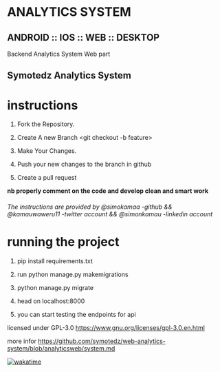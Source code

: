 # ANALYTICS SYSTEM
## ANDROID :: IOS :: WEB  :: DESKTOP 
Backend Analytics System
Web part

## Symotedz Analytics System

# instructions
1) Fork the Repository.

2) Create A new Branch <git checkout -b feature>

3) Make Your Changes.

4) Push your new changes to the branch in github

5) Create a pull request

<b>nb properly comment on the code and develop clean and smart work</b>

<h6>The instructions are provided by @simokamaa -github && @kamauwaweru11 -twitter account && @simonkamau -linkedin account

# running the project
1) pip install requirements.txt

2) run python manage.py makemigrations

3) python manage.py migrate 

4) head on localhost:8000

5) you can start testing the endpoints for api

 licensed under GPL-3.0 https://www.gnu.org/licenses/gpl-3.0.en.html

 more infor https://github.com/symotedz/web-analytics-system/blob/analyticsweb/system.md

 <a href="https://wakatime.com/badge/github/symotedz/web-analytics-system"><img src="https://wakatime.com/badge/github/symotedz/web-analytics-system.svg" alt="wakatime"></a>





